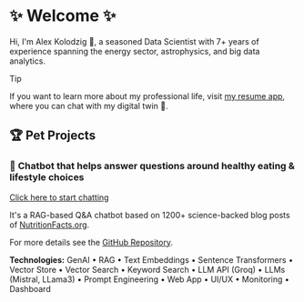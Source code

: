 # ✨ Welcome ✨

Hi, I'm Alex Kolodzig 👋, a seasoned Data Scientist with 7+ years of experience spanning the energy sector, astrophysics, and big data analytics.

> [!TIP]
> If you want to learn more about my professional life, visit [my resume app](https://alex-kolodzig-cv.streamlit.app/), where you can chat with my digital twin 🤖.

## 🏆 Pet Projects

### 🥦 **Chatbot** that helps answer questions around healthy eating & lifestyle choices 

[Click here to start chatting](https://dr-greger-blog-bot.streamlit.app/)

It's a RAG-based Q&A chatbot based on 1200+ science-backed blog posts of [NutritionFacts.org](https://nutritionfacts.org).

For more details see the [GitHub Repository](https://github.com/alexkolo/rag_nutrition_facts_blog).

**Technologies:** GenAI • RAG • Text Embeddings • Sentence Transformers • Vector Store • Vector Search • Keyword Search • LLM API (Groq) • LLMs (Mistral, LLama3) • Prompt Engineering • Web App • UI/UX • Monitoring • Dashboard

<!--
**alexkolo/alexkolo** is a ✨ _special_ ✨ repository because its `README.md` (this file) appears on your GitHub profile.

Here are some ideas to get you started:

- 🔭 I’m currently working on ...
- 🌱 I’m currently learning ...
- 👯 I’m looking to collaborate on ...
- 🤔 I’m looking for help with ...
- 💬 Ask me about ...
- 📫 How to reach me: ...
- 😄 Pronouns: ...
- ⚡ Fun fact: ...
-->
